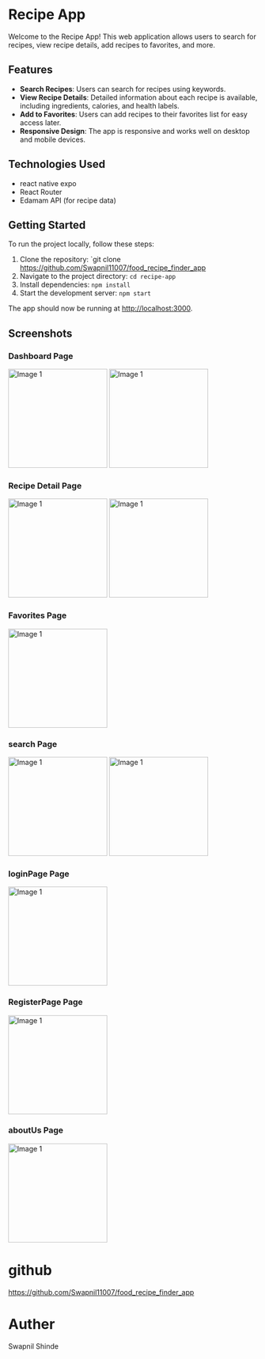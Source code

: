 # Recipe App

Welcome to the Recipe App! This web application allows users to search for recipes, view recipe details, add recipes to favorites, and more.

## Features

- **Search Recipes**: Users can search for recipes using keywords.
- **View Recipe Details**: Detailed information about each recipe is available, including ingredients, calories, and health labels.
- **Add to Favorites**: Users can add recipes to their favorites list for easy access later.
- **Responsive Design**: The app is responsive and works well on desktop and mobile devices.

## Technologies Used

- react native expo
- React Router
- Edamam API (for recipe data)

## Getting Started

To run the project locally, follow these steps:

1. Clone the repository: `git clone https://github.com/Swapnil11007/food_recipe_finder_app
2. Navigate to the project directory: `cd recipe-app`
3. Install dependencies: `npm install`
4. Start the development server: `npm start`

The app should now be running at [http://localhost:3000](http://localhost:3000).

## Screenshots

### Dashboard Page
<img src="Screenshots/Dashboard.jpeg" alt="Image 1" width="200" />
<img src="Screenshots/DashboardFav.jpeg" alt="Image 1" width="200" />

### Recipe Detail Page
<img src="Screenshots/RecipeDetails2.jpeg" alt="Image 1" width="200" />
<img src="Screenshots/RecipeDetails.jpeg" alt="Image 1" width="200" />

### Favorites Page
<img src="Screenshots/Fav.jpeg" alt="Image 1" width="200" />

### search Page
<img src="Screenshots/Search.jpeg" alt="Image 1" width="200" />
<img src="Screenshots/Search1.jpeg" alt="Image 1" width="200" />

### loginPage Page
<img src="Screenshots/login.jpeg" alt="Image 1" width="200" />


### RegisterPage Page
<img src="Screenshots/Register.jpeg" alt="Image 1" width="200" />

### aboutUs Page
<img src="Screenshots/AboutUs.jpeg" alt="Image 1" width="200" />

# github

https://github.com/Swapnil11007/food_recipe_finder_app

# Auther

Swapnil Shinde
